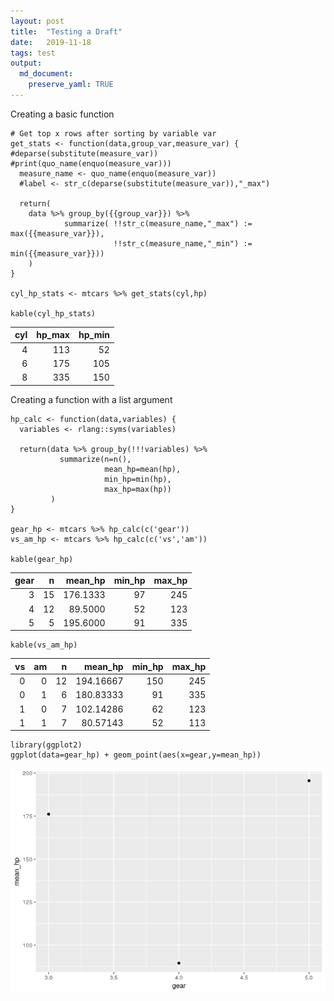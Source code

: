 ```yaml
---
layout: post
title:  "Testing a Draft"
date:   2019-11-18
tags: test
output: 
  md_document:
    preserve_yaml: TRUE
---
```


Creating a basic function

    # Get top x rows after sorting by variable var
    get_stats <- function(data,group_var,measure_var) {
    #deparse(substitute(measure_var))
    #print(quo_name(enquo(measure_var)))
      measure_name <- quo_name(enquo(measure_var))
      #label <- str_c(deparse(substitute(measure_var)),"_max")
      
      return( 
        data %>% group_by({{group_var}}) %>%
                summarize( !!str_c(measure_name,"_max") := max({{measure_var}}),
                           !!str_c(measure_name,"_min") := min({{measure_var}})) 
        )
    }

    cyl_hp_stats <- mtcars %>% get_stats(cyl,hp)

    kable(cyl_hp_stats)

<table>
<thead>
<tr class="header">
<th style="text-align: right;">cyl</th>
<th style="text-align: right;">hp_max</th>
<th style="text-align: right;">hp_min</th>
</tr>
</thead>
<tbody>
<tr class="odd">
<td style="text-align: right;">4</td>
<td style="text-align: right;">113</td>
<td style="text-align: right;">52</td>
</tr>
<tr class="even">
<td style="text-align: right;">6</td>
<td style="text-align: right;">175</td>
<td style="text-align: right;">105</td>
</tr>
<tr class="odd">
<td style="text-align: right;">8</td>
<td style="text-align: right;">335</td>
<td style="text-align: right;">150</td>
</tr>
</tbody>
</table>

Creating a function with a list argument

    hp_calc <- function(data,variables) {
      variables <- rlang::syms(variables)
      
      return(data %>% group_by(!!!variables) %>%
               summarize(n=n(),
                         mean_hp=mean(hp),
                         min_hp=min(hp),
                         max_hp=max(hp))
             )
    }
     
    gear_hp <- mtcars %>% hp_calc(c('gear')) 
    vs_am_hp <- mtcars %>% hp_calc(c('vs','am')) 

    kable(gear_hp)

<table>
<thead>
<tr class="header">
<th style="text-align: right;">gear</th>
<th style="text-align: right;">n</th>
<th style="text-align: right;">mean_hp</th>
<th style="text-align: right;">min_hp</th>
<th style="text-align: right;">max_hp</th>
</tr>
</thead>
<tbody>
<tr class="odd">
<td style="text-align: right;">3</td>
<td style="text-align: right;">15</td>
<td style="text-align: right;">176.1333</td>
<td style="text-align: right;">97</td>
<td style="text-align: right;">245</td>
</tr>
<tr class="even">
<td style="text-align: right;">4</td>
<td style="text-align: right;">12</td>
<td style="text-align: right;">89.5000</td>
<td style="text-align: right;">52</td>
<td style="text-align: right;">123</td>
</tr>
<tr class="odd">
<td style="text-align: right;">5</td>
<td style="text-align: right;">5</td>
<td style="text-align: right;">195.6000</td>
<td style="text-align: right;">91</td>
<td style="text-align: right;">335</td>
</tr>
</tbody>
</table>

    kable(vs_am_hp)

<table>
<thead>
<tr class="header">
<th style="text-align: right;">vs</th>
<th style="text-align: right;">am</th>
<th style="text-align: right;">n</th>
<th style="text-align: right;">mean_hp</th>
<th style="text-align: right;">min_hp</th>
<th style="text-align: right;">max_hp</th>
</tr>
</thead>
<tbody>
<tr class="odd">
<td style="text-align: right;">0</td>
<td style="text-align: right;">0</td>
<td style="text-align: right;">12</td>
<td style="text-align: right;">194.16667</td>
<td style="text-align: right;">150</td>
<td style="text-align: right;">245</td>
</tr>
<tr class="even">
<td style="text-align: right;">0</td>
<td style="text-align: right;">1</td>
<td style="text-align: right;">6</td>
<td style="text-align: right;">180.83333</td>
<td style="text-align: right;">91</td>
<td style="text-align: right;">335</td>
</tr>
<tr class="odd">
<td style="text-align: right;">1</td>
<td style="text-align: right;">0</td>
<td style="text-align: right;">7</td>
<td style="text-align: right;">102.14286</td>
<td style="text-align: right;">62</td>
<td style="text-align: right;">123</td>
</tr>
<tr class="even">
<td style="text-align: right;">1</td>
<td style="text-align: right;">1</td>
<td style="text-align: right;">7</td>
<td style="text-align: right;">80.57143</td>
<td style="text-align: right;">52</td>
<td style="text-align: right;">113</td>
</tr>
</tbody>
</table>

    library(ggplot2)
    ggplot(data=gear_hp) + geom_point(aes(x=gear,y=mean_hp))

![](/rmd_images/2019-11-20-rlang-demo/unnamed-chunk-5-1.png)
